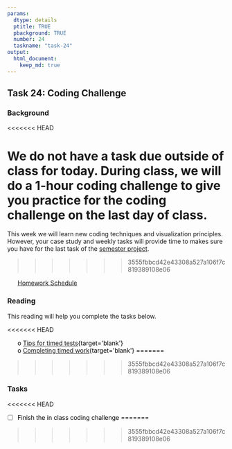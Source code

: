 ```yaml
---
params:
  dtype: details
  ptitle: TRUE
  pbackground: TRUE
  number: 24
  taskname: "task-24"
output:
  html_document:
    keep_md: true
---
```







## Task 24: Coding Challenge 
### Background 
<<<<<<< HEAD

We do not have a task due outside of class for today. During class, we will do a 1-hour coding challenge to give you practice for the coding challenge on the last day of class.
=======
This week we will learn new coding techniques and visualization principles.  However, your case study and weekly tasks will provide time to makes sure you have for the last task of the [semester project](https://byuistats.github.io/M335/project.html). 
>>>>>>> 3555fbbcd42e43308a527a106f7c819389108e06

 * [Homework Schedule](../homework_schedule.html)




<style>
ul {
   color: black;
   list-style-type: none;
   list-style-position: outside;

}

</style>


### Reading

This reading will help you complete the tasks below.

<<<<<<< HEAD
* o [Tips for timed tests](https://atinursingblog.com/test-anxiety-timed-test-tips/){target='blank'}
* o [Completing timed work](https://www.unigo.com/admissions-advice/what-are-great-ways-to-manage-time-effectively-while-taking-standardized-tests/361/1){target='blank'}
=======

>>>>>>> 3555fbbcd42e43308a527a106f7c819389108e06


### Tasks


<<<<<<< HEAD
* [ ] Finish the in class coding challenge
=======

>>>>>>> 3555fbbcd42e43308a527a106f7c819389108e06


